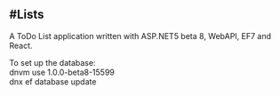 #Lists
---
A ToDo List application written with ASP.NET5 beta 8, WebAPI, EF7 and React.

To set up the database:  
dnvm use 1.0.0-beta8-15599  
dnx ef database update  
